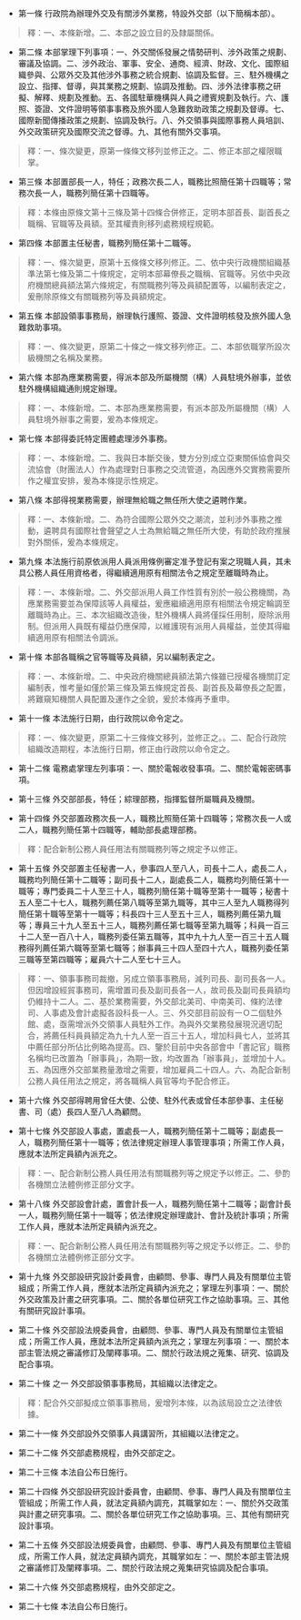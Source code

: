 * 第一條 行政院為辦理外交及有關涉外業務，特設外交部（以下簡稱本部）。

> 釋：一、本條新增。二、本部之設立目的及隸屬關係。

* 第二條 本部掌理下列事項：一、外交關係發展之情勢研判、涉外政策之規劃、審議及協調。二、涉外政治、軍事、安全、通商、經濟、財政、文化、國際組織參與、公眾外交及其他涉外事務之統合規劃、協調及監督。三、駐外機構之設立、指揮、督導，與其業務之規劃、協調及推動。四、涉外法律事務之研擬、解釋、規劃及推動。五、各國駐華機構與人員之禮賓規劃及執行。六、護照、簽證、文件證明等領事事務及旅外國人急難救助政策之規劃及督導。七、國際新聞傳播政策之規劃、協調及執行。八、外交領事與國際事務人員培訓、外交政策研究及國際交流之督導。九、其他有關外交事項。

> 釋：一、條次變更，原第一條條文移列並修正之。二、修正本部之權限職掌。

* 第三條 本部置部長一人，特任；政務次長二人，職務比照簡任第十四職等；常務次長一人，職務列簡任第十四職等。

> 釋：本條由原條文第十三條及第十四條合併修正，定明本部首長、副首長之職稱、官職等及員額。至其權責則移列處務規程規範。

* 第四條 本部置主任秘書，職務列簡任第十二職等。

> 釋：一、條次變更，原第十五條條文移列修正。二、依中央行政機關組織基準法第七條及第二十條規定，定明本部幕僚長之職稱、官職等。另依中央政府機關總員額法第六條規定，有關職務列等及員額配置等，以編制表定之，爰刪除原條文有關職務列等及員額規定。

* 第五條 本部設領事事務局，辦理執行護照、簽證、文件證明核發及旅外國人急難救助事項。

> 釋：一、條次變更，原第二十條之一條文移列修正。二、本部依職掌所設次級機關之名稱及業務。

* 第六條 本部為應業務需要，得派本部及所屬機關（構）人員駐境外辦事，並依駐外機構組織通則規定辦理。

> 釋：一、本條新增。二、本部為應業務需要，有派本部及所屬機關（構）人員駐境外辦事之需要，爰為本條規定。

* 第七條 本部得委託特定團體處理涉外事務。

> 釋：一、本條新增。二、我與日本斷交後，雙方分別成立亞東關係協會與交流協會（財團法人）作為處理對日事務之交流管道，為因應外交實務需要所作之權宜安排，爰為本條提示性規定。

* 第八條 本部得視業務需要，辦理無給職之無任所大使之遴聘作業。

> 釋：一、本條新增。二、為符合國際公眾外交之潮流，並利涉外事務之推動，遴聘具有國際社會聲望之人士為無給職之無任所大使，有助於政府推展對外關係，爰為本條規定。

* 第九條 本法施行前原依派用人員派用條例審定准予登記有案之現職人員，其未具公務人員任用資格者，得繼續適用原有相關法令之規定至離職時為止。

> 釋：一、本條新增。二、外交部派用人員工作性質有別於一般公務機關，為應業務需要並為保障該等人員權益，爰應繼續適用原有相關法令規定輪調至離職時為止。三、本次組織改造後，駐外機構人員將僅採任用制，廢除派用制。但派用人員既有權益仍應保障，以維護現有派用人員權益，並使其得繼續適用原有相關法令調派。

* 第十條 本部各職稱之官等職等及員額，另以編制表定之。

> 釋：一、本條新增。二、中央政府機關總員額法第六條雖已授權各機關訂定編制表，惟考量如僅於第三條及第五條規定首長、副首長及幕僚長之配置，將難窺知機關人員配置及運作之全貌，爰於本條再予重申。

* 第十一條 本法施行日期，由行政院以命令定之。

> 釋：一、條次變更，原第二十三條條文移列，並修正之。。二、配合行政院組織改造期程，本法施行日期，修正由行政院以命令定之。

* 第十二條 電務處掌理左列事項：一、關於電報收發事項。二、關於電報密碼事項。

* 第十三條 外交部部長，特任；綜理部務，指揮監督所屬職員及機關。

* 第十四條 外交部置政務次長一人，職務比照簡任第十四職等；常務次長一人或二人，職務列簡任第十四職等，輔助部長處理部務。

> 釋：配合新制公務人員任用法有關職務列等之規定予以修正。

* 第十五條 外交部置主任秘書一人，參事四人至八人，司長十二人，處長二人，職務均列簡任第十二職等；副司長十二人，副處長二人，職務均列簡任第十一職等；專門委員二十人至三十人，職務列簡任第十職等至第十一職等；秘書十五人至二十七人，職務列薦任第八職等至第九職等，其中三人至九人職務得列簡任第十職等至第十一職等；科長四十三人至五十三人，職務列薦任第九職等；專員三十九人至五十三人，職務列薦任第七職等至第九職等；科員一百三十二人至一百八十人，職務列委任第五職等，其中九十九人至一百三十五人職務得列薦任第六職等至第七職等；辦事員三十四人至四十六人，職務列委任第三職等至第四職等；雇員六十二人至七十三人。

> 釋：一、領事事務司裁撤，另成立領事事務局，減列司長、副司長各一人。但因增設經貿事務司，需增置司長及副司長各一人，故司長及副司長員額均仍維持十二人。二、基於業務需要，外交部北美司、中南美司、條約法律司、人事處及會計處擬各設科長一人。三、外交部目前設有一Ｏ二個駐外館、處，亟需增派外交領事人員駐外工作。為與外交業務發展現況適切配合，將薦任科員員額定為九十九人至一百三十五人，增加科員七人，並將其中薦任部分所佔比例略為提高。四、鑒於目前中央各部會中「書記官」職務名稱均已改置為「辦事員」，為期一致，均改置為「辦事員」，並增加十人。五、為因應外交部業務量激增之需要，增加雇員二十四人。六、為配合新制公務人員任用法之規定，將各職稱人員官等均予配合修正。

* 第十六條 外交部得聘用曾任大使、公使、駐外代表或曾任本部參事、主任秘書、司（處）長四人至八人為顧問。

* 第十七條 外交部設人事處，置處長一人，職務列簡任第十二職等；副處長一人，職務列簡任第十一職等；依法律規定辦理人事管理事項；所需工作人員，應就本法所定員額內派充之。

> 釋：一、配合新制公務人員任用法有關職務列等之規定予以修正。二、參酌各機關立法體例修正部分文字。

* 第十八條 外交部設會計處，置會計長一人，職務列簡任第十二職等；副會計長一人，職務列簡任第十一職等；依法律規定辦理歲計、會計及統計事項；所需工作人員，應就本法所定員額內派充之。

> 釋：一、配合新制公務人員任用法有關職務列等之規定予以修正。二、參酌各機關立法體例修正部分文字。

* 第十九條 外交部設研究設計委員會，由顧問、參事、專門人員及有關單位主管組成；所需工作人員，應就本法所定員額內派充之；掌理左列事項：一、關於外交政策及計畫之研究事項。二、關於各單位研究工作之協助事項。三、其他有關研究設計事項。

* 第二十條 外交部設法規委員會，由顧問、參事、專門人員及有關單位主管組成；所需工作人員，應就本法所定員額內派充之；掌理左列事項：一、關於本部主管法規之審議修訂及闡釋事項。二、關於行政法規之蒐集、研究、協調及配合事項。

* 第二十條 之一 外交部設領事事務局，其組織以法律定之。

> 釋：配合外交部擬成立領事事務局，爰增列本條，以為該局設立之法律依據。

* 第二十一條 外交部設外交領事人員講習所，其組織以法律定之。

* 第二十二條 外交部處務規程，由外交部定之。

* 第二十三條 本法自公布日施行。

* 第二十四條 外交部設研究設計委員會，由顧問、參事、專門人員及有關單位主管組成；所需工作人員，就法定員額內調充，其職掌如左：一、關於外交政策與計畫之研究事項。二、關於各單位研究工作之協助事項。三、其他有關研究設計事項。

* 第二十五條 外交部設法規委員會，由顧問、參事、專門人員及有關單位主管組成，所需工作人員，就法定員額內調充，其職掌如左：一、關於本部主管法規之審議修訂及闡釋事項。二、關於行政法規之蒐集研究協調及配合事項。

* 第二十六條 外交部處務規程，由外交部定之。

* 第二十七條 本法自公布日施行。

